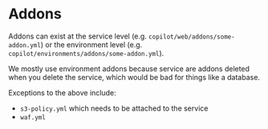 # Addons

Addons can exist at the service level (e.g. `copilot/web/addons/some-addon.yml`) or the environment level (e.g. `copilot/environments/addons/some-addon.yml`).

We mostly use environment addons because service are addons deleted when you delete the service, which would be bad for things like a database.

Exceptions to the above include:

* `s3-policy.yml` which needs to be attached to the service
* `waf.yml`
